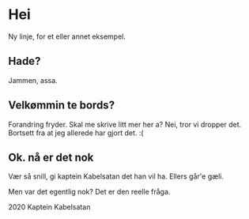 # Hei

Ny linje, for et eller annet eksempel.

## Hade?

Jammen, assa.

## Velkømmin te bords?

Forandring fryder.
Skal me skrive litt mer her a? Nei, tror vi dropper det. 
Bortsett fra at jeg allerede har gjort det. :(

## Ok. nå er det nok

Vær så snill, gi kaptein Kabelsatan det han vil ha. Ellers går'e gæli.

Men var det egentlig nok? Det er den reelle fråga.

2020 Kaptein Kabelsatan